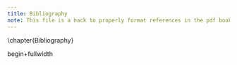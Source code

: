 ```yaml
---
title: Bibliography
note: This file is a hack to properly format references in the pdf book.
---
```


\chapter{Bibliography}

begin+fullwidth

